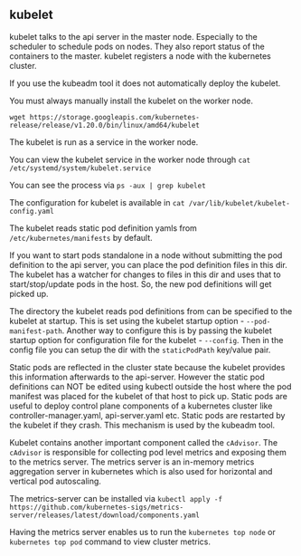 ## kubelet

kubelet talks to the api server in the master node. Especially to the scheduler to schedule pods on nodes.
They also report status of the containers to the master.
kubelet registers a node with the kubernetes cluster.

If you use the kubeadm tool it does not automatically deploy the kubelet.

You must always manually install the kubelet on the worker node.
```
wget https://storage.googleapis.com/kubernetes-release/release/v1.20.0/bin/linux/amd64/kubelet
```

The kubelet is run as a service in the worker node.

You can view the kubelet service in the worker node through
`cat /etc/systemd/system/kubelet.service`

You can see the process via
`ps -aux | grep kubelet`

The configuration for kubelet is available in
`cat /var/lib/kubelet/kubelet-config.yaml`

The kubelet reads static pod definition yamls from `/etc/kubernetes/manifests` by default.

If you want to start pods standalone in a node without submitting the pod definition to the api server,
you can place the pod definition files in this dir. The kubelet has a watcher for changes to files in
this dir and uses that to start/stop/update pods in the host. So, the new pod definitions will get picked up.

The directory the kubelet reads pod definitions from can be specified to the kubelet at startup.
This is set using the kubelet startup option - `--pod-manifest-path`.
Another way to configure this is by passing the kubelet startup option for configuration file
for the kubelet - `--config`. Then in the config file you can setup the dir with the `staticPodPath` key/value pair.

Static pods are reflected in the cluster state because the kubelet provides this information afterwards to the api-server.
However the static pod definitions can NOT be edited using kubectl outside the host where the pod
manifest was placed for the kubelet of that host to pick up. Static pods are useful to
deploy control plane components of a kubernetes cluster like controller-manager.yaml, api-server.yaml etc.
Static pods are restarted by the kubelet if they crash. This mechanism is used by the kubeadm tool.

Kubelet contains another important component called the `cAdvisor`. The `cAdvisor` is responsible
for collecting pod level metrics and exposing them to the metrics server. The metrics server is an
in-memory metrics aggregation server in kubernetes which is also used for horizontal and vertical pod autoscaling.

The metrics-server can be installed via
`kubectl apply -f https://github.com/kubernetes-sigs/metrics-server/releases/latest/download/components.yaml`

Having the metrics server enables us to run the `kubernetes top node` or `kubernetes top pod` command to view cluster metrics.
